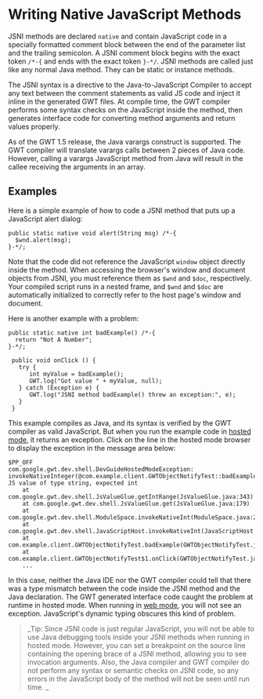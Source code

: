 # Writing Native JavaScript Methods #

JSNI methods are declared `native` and contain JavaScript code in a specially formatted comment block between the end of the parameter list and the trailing semicolon. A JSNI comment block begins with the exact token `/*-{` and ends with the exact token `}-*/`. JSNI methods are called just like any normal Java method. They can be static or instance methods.

The JSNI syntax is a directive to the Java-to-JavaScript Compiler to accept any text between the comment statements as valid JS code and inject it inline in the generated GWT files.  At compile time, the GWT compiler performs some syntax checks on the JavaScript inside the method, then generates interface code for converting method arguments and return values properly.

As of the GWT 1.5 release, the Java varargs construct is supported.  The GWT compiler will translate varargs calls between 2 pieces of Java code.  However, calling a varargs JavaScript method from Java will result in the callee receiving the arguments in an array.


## Examples ##

Here is a simple example of how to code a JSNI method that puts up a JavaScript alert dialog:

```
public static native void alert(String msg) /*-{
  $wnd.alert(msg);
}-*/;
```


Note that the code did not reference the JavaScript `window` object directly inside the method. When accessing the browser's window and document objects from JSNI, you must reference them as `$wnd` and `$doc`, respectively.  Your compiled script runs in a nested frame, and `$wnd` and `$doc` are automatically initialized to correctly refer to the host page's window and document.

Here is another example with a problem:

```
public static native int badExample() /*-{
  return "Not A Number";
}-*/;
  
 public void onClick () {
   try {
      int myValue = badExample();
      GWT.log("Got value " + myValue, null);
   } catch (Exception e) {
      GWT.log("JSNI method badExample() threw an exception:", e);
   }
 }

```

This example compiles as Java, and its syntax is verified by the GWT compiler as valid JavaScript.  But when you run the example code in [hosted mode](DevGuideHostedMode.md), it returns an exception.  Click on the line in the hosted mode browser to display the exception in the message area below:

```
$PP_OFF
com.google.gwt.dev.shell.DevGuideHostedModeException: invokeNativeInteger(@com.example.client.GWTObjectNotifyTest::badExample()): JS value of type string, expected int
	at com.google.gwt.dev.shell.JsValueGlue.getIntRange(JsValueGlue.java:343)
	at com.google.gwt.dev.shell.JsValueGlue.get(JsValueGlue.java:179)
	at com.google.gwt.dev.shell.ModuleSpace.invokeNativeInt(ModuleSpace.java:233)
	at com.google.gwt.dev.shell.JavaScriptHost.invokeNativeInt(JavaScriptHost.java:97)
	at com.example.client.GWTObjectNotifyTest.badExample(GWTObjectNotifyTest.java:29)
	at com.example.client.GWTObjectNotifyTest$1.onClick(GWTObjectNotifyTest.java:52)
	...
```

In this case, neither the Java IDE nor the GWT compiler could tell that there was a type mismatch between the code inside the JSNI method and the Java declaration.  The GWT generated interface code caught the problem at runtime in hosted mode.  When running in [web mode](DevGuideWebMode.md), you will not see an exception.  JavaScript's dynamic typing obscures this kind of problem.

> _Tip: Since JSNI code is just regular JavaScript, you will not be able to use Java debugging tools inside your JSNI methods when running in hosted mode. However, you can set a breakpoint on the source line containing the opening brace of a JSNI method, allowing you to see invocation arguments. Also, the Java compiler and GWT compiler do not perform any syntax or semantic checks on JSNI code, so any errors in the JavaScript body of the method will not be seen until run time.
>_